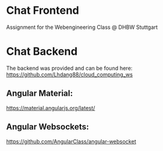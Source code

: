 # Chat Frontend
Assignment for the Webengineering Class @ DHBW Stuttgart

# Chat Backend
The backend was provided and can be found here: https://github.com/Lhdang88/cloud_computing_ws

## Angular Material:
https://material.angularjs.org/latest/

## Angular Websockets:
https://github.com/AngularClass/angular-websocket

